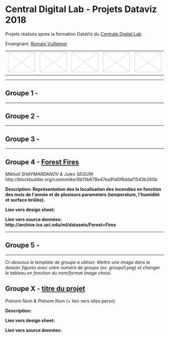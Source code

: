 # Central Digital Lab - Projets Dataviz 2018

<p>Projets réalisés apres la formation DataViz du <a href="https://www.ec-lyon.fr/formation/ingenieur-generaliste/construire-son-projet-professionnel/lyon-centrale-digital-lab">Centrale Digital Lab</a></p>

<p>Enseignant: <a href="http://romain.vuillemot.net/">Romain Vuillemot</a></p>

<table>
	<tr>
		<td><img src="figures/placeholder.png" style="width: 100%;"></td>
		<td><img src="figures/placeholder.png" style="width: 100%;"></td>
		<td><img src="figures/placeholder.png" style="width: 100%;"></td>
		<td><img src="figures/placeholder.png" style="width: 100%;"></td>
		<td><img src="figures/placeholder.png" style="width: 100%;"></td>
	</tr>
</table>

<hr>

<h2>Groupe 1 - </h2>

<hr>

<h2>Groupe 2 - </h2>

<hr>

<h2>Groupe 3 - </h2>

<hr>

<h2>Groupe 4 - <a href="http://blockbuilder.org/cosmmiike/0b13b678e47ea91d0f6ddaf1543b260b">Forest Fires</a></h2>

<p><i>Mikhail SHAYMARDANOV & Jules SEGUIN</i> http://blockbuilder.org/cosmmiike/0b13b678e47ea91d0f6ddaf1543b260b</p>

<p><b>Description: Représentation des la localisation des incendies en fonction des mois de l'année et de plusieurs parameters (temperature, l'humidité et surface brûlée).</b></p>

<p><b>Lien vers design sheet: </b></p>

<p><b>Lien vers source données: http://archive.ics.uci.edu/ml/datasets/Forest+Fires </b></p>
<hr>

<h2>Groupe 5 - </h2>

<hr>

<i>Ci-dessous le template de groupe a utiliser. Mettre une image dans le dossier <i>figures</i> avec votre numéro de groupe (ex: <i>groupe1.png</i>) et changer le tableau en fonction du nom/format image choisi.</i>


<h2>Groupe X - <a href="https://github.com/LyonDataViz/CDL18-dataviz">titre du projet</a></h2>

<p><i>Prénom Nom & Prénom Nom</i> (+ lien vers sites perso)</p>

<p><b>Description:</b></p>

<p><b>Lien vers design sheet:</b></p>

<p><b>Lien vers source données:</b></p>
